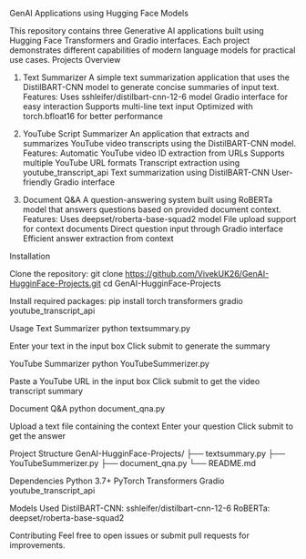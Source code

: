 GenAI Applications using Hugging Face Models

This repository contains three Generative AI applications built using Hugging Face Transformers and Gradio interfaces. Each project demonstrates different capabilities of modern language models for practical use cases.
Projects Overview
1. Text Summarizer
  A simple text summarization application that uses the DistilBART-CNN model to generate concise summaries of input text.
  Features:
    Uses sshleifer/distilbart-cnn-12-6 model
    Gradio interface for easy interaction
    Supports multi-line text input
    Optimized with torch.bfloat16 for better performance

2. YouTube Script Summarizer
  An application that extracts and summarizes YouTube video transcripts using the DistilBART-CNN model.
  Features:
    Automatic YouTube video ID extraction from URLs
    Supports multiple YouTube URL formats
    Transcript extraction using youtube_transcript_api
    Text summarization using DistilBART-CNN
    User-friendly Gradio interface
3. Document Q&A
  A question-answering system built using RoBERTa model that answers questions based on provided document context.
  Features:
    Uses deepset/roberta-base-squad2 model
    File upload support for context documents
    Direct question input through Gradio interface
    Efficient answer extraction from context

Installation

Clone the repository:
git clone https://github.com/VivekUK26/GenAI-HugginFace-Projects.git
cd GenAI-HugginFace-Projects

Install required packages:
pip install torch transformers gradio youtube_transcript_api

Usage
Text Summarizer
python textsummary.py

  Enter your text in the input box
  Click submit to generate the summary

YouTube Summarizer
python YouTubeSummerizer.py

  Paste a YouTube URL in the input box
  Click submit to get the video transcript summary

Document Q&A
python document_qna.py

  Upload a text file containing the context
  Enter your question
  Click submit to get the answer

Project Structure
GenAI-HugginFace-Projects/
├── textsummary.py
├── YouTubeSummerizer.py
├── document_qna.py
└── README.md

Dependencies
  Python 3.7+
  PyTorch
  Transformers
  Gradio
  youtube_transcript_api

Models Used
  DistilBART-CNN: sshleifer/distilbart-cnn-12-6
  RoBERTa: deepset/roberta-base-squad2

Contributing
Feel free to open issues or submit pull requests for improvements.
